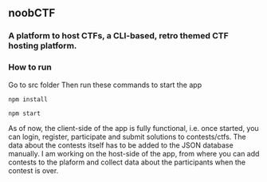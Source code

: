 ## noobCTF
### A platform to host CTFs, a CLI-based, retro themed CTF hosting platform.

### How to run

Go to src folder
Then run these commands to start the app

```
npm install
```
```
npm start
```

As of now, the client-side of the app is fully functional, i.e. once started, you can login, register, participate and submit solutions to contests/ctfs. The data about the contests itself has to be added to the JSON database manually. I am working on the host-side of the app, from where you can add contests to the plaform and collect data about the participants when the contest is over.

